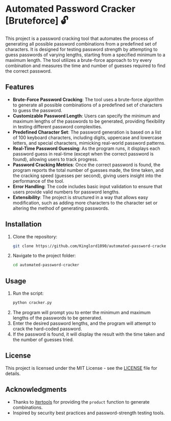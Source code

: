 
# Automated Password Cracker [Bruteforce] 🔓

This project is a password cracking tool that automates the process of generating all possible password combinations from a predefined set of characters. It is designed for testing password strength by attempting to guess passwords of varying lengths, starting from a specified minimum to a maximum length. The tool utilizes a brute-force approach to try every combination and measures the time and number of guesses required to find the correct password.

## Features

- **Brute-Force Password Cracking**: The tool uses a brute-force algorithm to generate all possible combinations of a predefined set of characters to guess the password.
- **Customizable Password Length**: Users can specify the minimum and maximum lengths of the passwords to be generated, providing flexibility in testing different password complexities.
- **Predefined Character Set**: The password generation is based on a list of 100 keyboard characters, including digits, uppercase and lowercase letters, and special characters, mimicking real-world password patterns.
- **Real-Time Password Guessing**: As the program runs, it displays each password guess in real-time (except when the correct password is found), allowing users to track progress.
- **Password Cracking Metrics**: Once the correct password is found, the program reports the total number of guesses made, the time taken, and the cracking speed (guesses per second), giving users insight into the performance of the tool.
- **Error Handling**: The code includes basic input validation to ensure that users provide valid numbers for password lengths.
- **Extensibility**: The project is structured in a way that allows easy modification, such as adding more characters to the character set or altering the method of generating passwords.

## Installation

1. Clone the repository:
    ```bash
    git clone https://github.com/Kinglord1090/automated-password-cracker.git
    ```
2. Navigate to the project folder:
    ```bash
    cd automated-password-cracker
    ```

## Usage

1. Run the script:
    ```bash
    python cracker.py
    ```
2. The program will prompt you to enter the minimum and maximum lengths of the passwords to be generated.
3. Enter the desired password lengths, and the program will attempt to crack the hard-coded password.
4. If the password is found, it will display the result with the time taken and the number of guesses tried.

## License

This project is licensed under the MIT License - see the [LICENSE](LICENSE) file for details.

## Acknowledgments

- Thanks to [itertools](https://docs.python.org/3/library/itertools.html) for providing the `product` function to generate combinations.
- Inspired by security best practices and password-strength testing tools.

